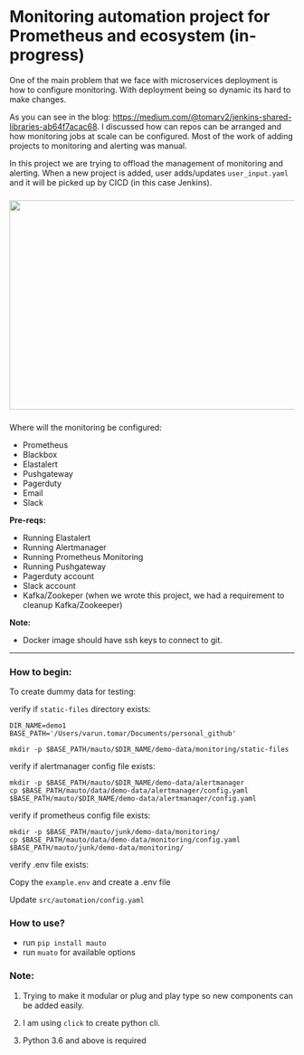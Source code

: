 # Monitoring automation project for Prometheus and ecosystem (in-progress)

One of the main problem that we face with microservices deployment is how to configure monitoring.
With deployment being so dynamic its hard to make changes.

As you can see in the blog: https://medium.com/@tomarv2/jenkins-shared-libraries-ab64f7acac68. I discussed how can 
repos can be arranged and how monitoring jobs at scale can be configured. Most of the work of adding projects to monitoring and alerting was manual.

In this project we are trying to offload the management of monitoring and alerting. When a new project is added, 
user adds/updates `user_input.yaml` and it will be picked up by CICD (in this case Jenkins).


###

<p align="center">
  <img width="600" height="370" src="https://miro.medium.com/max/1400/1*Tp1kUoGHRPmB4wik1kKHkA.png">
</p>

###
Where will the monitoring be configured:

- Prometheus
- Blackbox
- Elastalert
- Pushgateway
- Pagerduty
- Email
- Slack

**Pre-reqs:**

 - Running Elastalert
 - Running Alertmanager
 - Running Prometheus Monitoring
 - Running Pushgateway
 - Pagerduty account
 - Slack account
 - Kafka/Zookeper (when we wrote this project, we had a requirement to cleanup Kafka/Zookeeper)
    
**Note:**
  
  - Docker image should have ssh keys to connect to git.

***

### How to begin:

To create dummy data for testing:

verify if `static-files` directory exists:

```
DIR_NAME=demo1
BASE_PATH='/Users/varun.tomar/Documents/personal_github'

mkdir -p $BASE_PATH/mauto/$DIR_NAME/demo-data/monitoring/static-files
```

verify if alertmanager config file exists:

```
mkdir -p $BASE_PATH/mauto/$DIR_NAME/demo-data/alertmanager
cp $BASE_PATH/mauto/data/demo-data/alertmanager/config.yaml $BASE_PATH/mauto/$DIR_NAME/demo-data/alertmanager/config.yaml
```

verify if prometheus config file exists:

```
mkdir -p $BASE_PATH/mauto/junk/demo-data/monitoring/
cp $BASE_PATH/mauto/data/demo-data/monitoring/config.yaml $BASE_PATH/mauto/junk/demo-data/monitoring/
```

verify .env file exists:

Copy the `example.env` and create a .env file

Update `src/automation/config.yaml`

### How to use?

- run `pip install mauto`
- run `muato` for available options

### Note: 

1. Trying to make it modular or plug and play type so new components can be added easily.

2. I am using `click` to create python cli.

3. Python 3.6 and above is required

